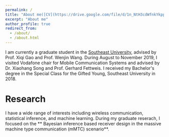 ```yaml
---
permalink: /
title: "About me([CV](https://drive.google.com/file/d/1n_NtH3cdWfnkYkppEyw3R1cGSJm-vX2y/view))"
excerpt: "About me"
author_profile: true
redirect_from: 
  - /about/
  - /about.html
---
```


I am currently a graduate student in the [Southeast University](https://www.seu.edu.cn/english/), advised by Prof. Xiqi Gao and Prof. Wenjin Wang. During August to November 2019, I visited Vodafone chair for Mobile Communication Systems and advised by Dr. Xiaohang Song and Prof. Gerhard Fettweis. I received my Bachelor's degree in the Special Class for the Gifted Young, Southeast University in 2018. 

# Research
I have a wide range of interests including wireless communication, statistical inference, and machine learning. During my graduate reserach, I focused on the ** Bayesian inference based receiver design in the massive machine type communication (mMTC) scenario**.  



